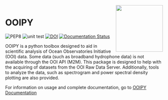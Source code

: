 <img src='imgs/OOIPY_Logo.png' align="right" width=150>

# OOIPY
![PEP8](https://github.com/ooipy/ooipy/workflows/PEP8/badge.svg?branch=master) ![unit test](https://github.com/ooipy/ooipy/workflows/unit%20test/badge.svg) [![DOI](https://zenodo.org/badge/DOI/10.5281/zenodo.4276862.svg)](https://doi.org/10.5281/zenodo.4276862) [![Documentation Status](https://readthedocs.org/projects/ooipy/badge/?version=latest)](https://ooipy.readthedocs.io/en/latest/?badge=latest)



OOIPY is a python toolbox designed to aid in scientific analysis of Ocean Observatories Initiative (OOI) data. Some data (such as broadband hydrophone data) is not available through the OOI API (M2M). This package is designed to help with the acquiring of datasets from the OOI Raw Data Server. Additionally, tools to analyze the data, such as spectrogram and power spectral density plotting are also provided.

For information on usage and complete documentation, go to [OOIPY Documentation](https://ooipy.readthedocs.io/en/latest/)


